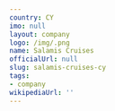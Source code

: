 ```yaml
---
country: CY
imo: null
layout: company
logo: /img/.png
name: Salamis Cruises
officialUrl: null
slug: salamis-cruises-cy
tags:
- company
wikipediaUrl: ''
---
```

